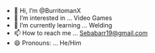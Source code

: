 - 👋 Hi, I’m @BurritomanX
- 👀 I’m interested in ... Video Games
- 🌱 I’m currently learning ... Welding
- 📫 How to reach me ... Sebabarr19@gmail.com
- 😄 Pronouns: ... He/Him


